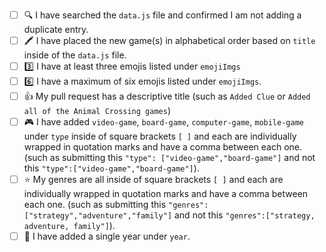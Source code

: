 <!-- You must fill out this to do list for your pull request to be accepted.  If you are adding a new game, please follow the checklist below. Place an [x] (get rid of any spaces) inside each square as you complete each item. This is just to help you double check for any errors that might come up. 🙂 If this pull request is to address something other than adding games, please delete the text below and write your own description on what you have changed/added to the project. -->

- [ ] 🔍 I have searched the `data.js` file and confirmed I am not adding a duplicate entry.
- [ ] 🖍️ I have placed the new game(s) in alphabetical order based on `title` inside of the `data.js` file. 
- [ ] 3️⃣ I have at least three emojis listed under `emojiImgs`
- [ ] 6️⃣ I have a maximum of six emojis listed under `emojiImgs`.
- [ ] 👍 My pull request has a descriptive title (such as `Added Clue` or `Added all of the Animal Crossing games`)
- [ ] 🎮 I have added `video-game`, `board-game`, `computer-game`, `mobile-game` under `type` inside of square brackets `[ ]` and each are individually wrapped in quotation marks and have a comma between each one. (such as submitting this `"type": ["video-game","board-game"]` and not this `"type":["video-game","board-game"]`).
- [ ] ⭐ My genres are all inside of square brackets `[ ]` and each are individually wrapped in quotation marks and have a comma between each one. (such as submitting this `"genres": ["strategy","adventure","family"]` and not this `"genres":["strategy, adventure, family"]`).
- [ ] 📅 I have added a single year under `year`. 

<!-- 👋 If this pull request closes an issue, add the note 'Closes #---' to the bottom of the pull request (replace the --- with the issue number). 

<!-- 👋 If you would like me to Tweet about your contribution, add your Twitter handle to the bottom of this pull request. I will tweet a short summary and a screenshot of what you added. Example tweet: Congrats to @musicalwebdev for contributing to EmojiGames with their first ever pull request by adding Super Smash Bros, one of our favorite games! 🥳🎵-->

